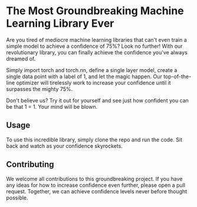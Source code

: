 # The Most Groundbreaking Machine Learning Library Ever
Are you tired of mediocre machine learning libraries that can't even train a simple model to achieve a confidence of 75%? Look no further! With our revolutionary library, you can finally achieve the confidence you've always dreamed of.

Simply import torch and torch.nn, define a single layer model, create a single data point with a label of 1, and let the magic happen. Our top-of-the-line optimizer will tirelessly work to increase your confidence until it surpasses the mighty 75%.

Don't believe us? Try it out for yourself and see just how confident you can be that 1 = 1. Your mind will be blown.

## Usage
To use this incredible library, simply clone the repo and run the code. Sit back and watch as your confidence skyrockets.

## Contributing
We welcome all contributions to this groundbreaking project. If you have any ideas for how to increase confidence even further, please open a pull request. Together, we can achieve confidence levels never before thought possible.
